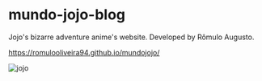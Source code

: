# mundo-jojo-blog
Jojo's bizarre adventure anime's website.
Developed by Rômulo Augusto.

https://romulooliveira94.github.io/mundojojo/

![jojo](https://user-images.githubusercontent.com/99622544/156277851-19bdffe4-be83-4482-a920-b83ce29445ed.gif)
